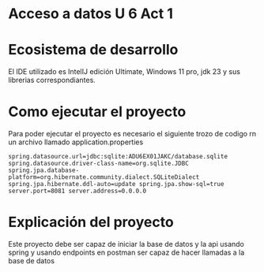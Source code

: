 # Acceso a datos U 6 Act 1

# Ecosistema de desarrollo

El IDE utilizado es IntelIJ edición Ultimate, Windows 11 pro, jdk 23 y sus librerias correspondiantes.

# Como ejecutar el proyecto

Para poder ejecutar el proyecto es necesario el siguiente trozo de codigo rn un archivo llamado application.properties

`spring.datasource.url=jdbc:sqlite:ADU6EX01JAKC/database.sqlite
spring.datasource.driver-class-name=org.sqlite.JDBC
spring.jpa.database-platform=org.hibernate.community.dialect.SQLiteDialect
spring.jpa.hibernate.ddl-auto=update
spring.jpa.show-sql=true
server.port=8081
server.address=0.0.0.0`
# Explicación del proyecto

Este proyecto debe ser capaz de iniciar la base de datos y la api usando spring y usando endpoints en postman ser capaz de hacer llamadas a la base de datos